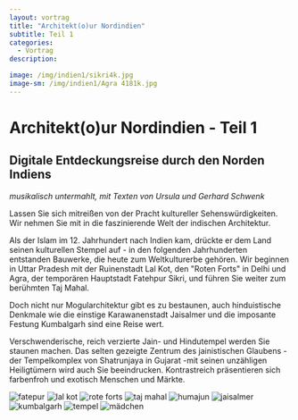 ```yaml
---
layout: vortrag
title: "Architekt(o)ur Nordindien"
subtitle: Teil 1
categories:
  - Vortrag
description: 

image: /img/indien1/sikri4k.jpg
image-sm: /img/indien1/Agra 4181k.jpg
---
```

Architekt(o)ur Nordindien - Teil 1
==================================
 
Digitale Entdeckungsreise durch den Norden Indiens
--------------------------------------------------

*musikalisch untermahlt, mit Texten von Ursula und Gerhard Schwenk*

Lassen Sie sich mitreißen von der Pracht kultureller Sehenswürdigkeiten. Wir nehmen Sie mit in die faszinierende Welt der indischen Architektur.

Als der Islam im 12. Jahrhundert nach Indien kam, drückte er dem Land seinen kulturellen Stempel auf - in den folgenden Jahrhunderten entstanden Bauwerke, die heute zum Weltkulturerbe gehören. Wir beginnen in Uttar Pradesh mit der Ruinenstadt  Lal Kot, den "Roten Forts" in Delhi und Agra, der temporären  Hauptstadt  Fatehpur Sikri, und führen Sie weiter zum berühmten Taj Mahal. 

Doch nicht nur Mogularchitektur gibt es zu bestaunen, auch hinduistische Denkmale wie die einstige Karawanenstadt  Jaisalmer und die imposante Festung Kumbalgarh sind eine Reise wert. 

Verschwenderische, reich verzierte Jain- und Hindutempel werden Sie staunen machen. Das selten gezeigte Zentrum des jainistischen Glaubens - der Tempelkomplex von Shatrunjaya in Gujarat -mit seinen unzähligen Heiligtümern wird auch Sie beeindrucken.
Kontrastreich präsentieren sich farbenfroh und exotisch Menschen und Märkte.


[lal kot]: /img/indien1/lalkot4.jpg
[rote forts]: /img/indien1/agra3.JPG
[taj mahal]: /img/indien1/agra2.jpg
[fatepur]: /img/indien1/sikri2.jpg
[delhi5]: /img/indien1/delhi5.jpg
[fort]: /img/indien1/jaisal1.jpg
[bastion]: /img/indien1/kumbal1.jpg
[palitana]: /img/indien1/palitana1.jpg
[personen]: /img/indien1/palitana2.jpg


![fatepur][fatepur]
![lal kot][lal kot]
![rote forts][rote forts]
![taj mahal][taj mahal]
![humajun][delhi5]
![jaisalmer][fort]
![kumbalgarh][bastion]
![tempel][palitana]
![mädchen][personen]